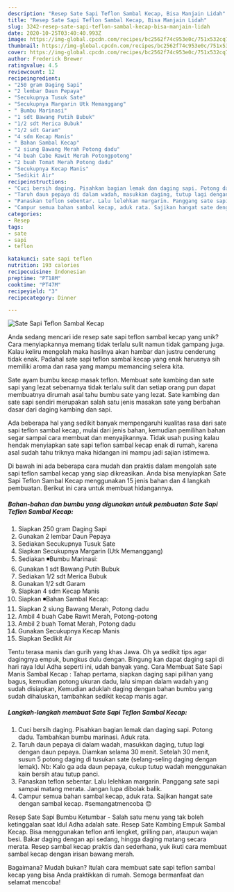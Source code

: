 ```yaml
---
description: "Resep Sate Sapi Teflon Sambal Kecap, Bisa Manjain Lidah"
title: "Resep Sate Sapi Teflon Sambal Kecap, Bisa Manjain Lidah"
slug: 3242-resep-sate-sapi-teflon-sambal-kecap-bisa-manjain-lidah
date: 2020-10-25T03:40:40.993Z
image: https://img-global.cpcdn.com/recipes/bc2562f74c953e0c/751x532cq70/sate-sapi-teflon-sambal-kecap-foto-resep-utama.jpg
thumbnail: https://img-global.cpcdn.com/recipes/bc2562f74c953e0c/751x532cq70/sate-sapi-teflon-sambal-kecap-foto-resep-utama.jpg
cover: https://img-global.cpcdn.com/recipes/bc2562f74c953e0c/751x532cq70/sate-sapi-teflon-sambal-kecap-foto-resep-utama.jpg
author: Frederick Brewer
ratingvalue: 4.5
reviewcount: 12
recipeingredient:
- "250 gram Daging Sapi"
- "2 lembar Daun Pepaya"
- "Secukupnya Tusuk Sate"
- "Secukupnya Margarin Utk Memanggang"
- " Bumbu Marinasi"
- "1 sdt Bawang Putih Bubuk"
- "1/2 sdt Merica Bubuk"
- "1/2 sdt Garam"
- "4 sdm Kecap Manis"
- " Bahan Sambal Kecap"
- "2 siung Bawang Merah Potong dadu"
- "4 buah Cabe Rawit Merah Potongpotong"
- "2 buah Tomat Merah Potong dadu"
- "Secukupnya Kecap Manis"
- "Sedikit Air"
recipeinstructions:
- "Cuci bersih daging. Pisahkan bagian lemak dan daging sapi. Potong dadu. Tambahkan bumbu marinasi. Aduk rata."
- "Taruh daun pepaya di dalam wadah, masukkan daging, tutup lagi dengan daun pepaya. Diamkan selama 30 menit. Setelah 30 menit, susun 5 potong daging di tusukan sate (selang-seling daging dengan lemak). Nb: Kalo ga ada daun pepaya, cukup tutup wadah menggunakan kain bersih atau tutup panci."
- "Panaskan teflon sebentar. Lalu lelehkan margarin. Panggang sate sapi sampai matang merata. Jangan lupa dibolak balik."
- "Campur semua bahan sambal kecap, aduk rata. Sajikan hangat sate dengan sambal kecap. #semangatmencoba 😊"
categories:
- Resep
tags:
- sate
- sapi
- teflon

katakunci: sate sapi teflon 
nutrition: 193 calories
recipecuisine: Indonesian
preptime: "PT18M"
cooktime: "PT47M"
recipeyield: "3"
recipecategory: Dinner

---
```



![Sate Sapi Teflon Sambal Kecap](https://img-global.cpcdn.com/recipes/bc2562f74c953e0c/751x532cq70/sate-sapi-teflon-sambal-kecap-foto-resep-utama.jpg)

Anda sedang mencari ide resep sate sapi teflon sambal kecap yang unik? Cara menyiapkannya memang tidak terlalu sulit namun tidak gampang juga. Kalau keliru mengolah maka hasilnya akan hambar dan justru cenderung tidak enak. Padahal sate sapi teflon sambal kecap yang enak harusnya sih memiliki aroma dan rasa yang mampu memancing selera kita.

Sate ayam bumbu kecap masak teflon. Membuat sate kambing dan sate sapi yang lezat sebenarnya tidak terlalu sulit dan setiap orang pun dapat membuatnya dirumah asal tahu bumbu sate yang lezat. Sate kambing dan sate sapi sendiri merupakan salah satu jenis masakan sate yang berbahan dasar dari daging kambing dan sapi.

Ada beberapa hal yang sedikit banyak mempengaruhi kualitas rasa dari sate sapi teflon sambal kecap, mulai dari jenis bahan, kemudian pemilihan bahan segar sampai cara membuat dan menyajikannya. Tidak usah pusing kalau hendak menyiapkan sate sapi teflon sambal kecap enak di rumah, karena asal sudah tahu triknya maka hidangan ini mampu jadi sajian istimewa.


Di bawah ini ada beberapa cara mudah dan praktis dalam mengolah sate sapi teflon sambal kecap yang siap dikreasikan. Anda bisa menyiapkan Sate Sapi Teflon Sambal Kecap menggunakan 15 jenis bahan dan 4 langkah pembuatan. Berikut ini cara untuk membuat hidangannya.

<!--inarticleads1-->

##### Bahan-bahan dan bumbu yang digunakan untuk pembuatan Sate Sapi Teflon Sambal Kecap:

1. Siapkan 250 gram Daging Sapi
1. Gunakan 2 lembar Daun Pepaya
1. Sediakan Secukupnya Tusuk Sate
1. Siapkan Secukupnya Margarin (Utk Memanggang)
1. Sediakan  ◾️Bumbu Marinasi:
1. Gunakan 1 sdt Bawang Putih Bubuk
1. Sediakan 1/2 sdt Merica Bubuk
1. Gunakan 1/2 sdt Garam
1. Siapkan 4 sdm Kecap Manis
1. Siapkan  ◾️Bahan Sambal Kecap:
1. Siapkan 2 siung Bawang Merah, Potong dadu
1. Ambil 4 buah Cabe Rawit Merah, Potong-potong
1. Ambil 2 buah Tomat Merah, Potong dadu
1. Gunakan Secukupnya Kecap Manis
1. Siapkan Sedikit Air


Tentu terasa manis dan gurih yang khas Jawa. Oh ya sedikit tips agar dagingnya empuk, bungkus dulu dengan. Bingung kan dapat daging sapi di hari raya Idul Adha seperti ini, udah banyak yang. Cara Membuat Sate Sapi Manis Sambal Kecap : Tahap pertama, siapkan daging sapi pilihan yang bagus, kemudian potong ukuran dadu, lalu simpan dalam wadah yang sudah disiapkan, Kemudian aduklah daging dengan bahan bumbu yang sudah dihaluskan, tambahkan sedikit kecap manis agar. 

<!--inarticleads2-->

##### Langkah-langkah membuat Sate Sapi Teflon Sambal Kecap:

1. Cuci bersih daging. Pisahkan bagian lemak dan daging sapi. Potong dadu. Tambahkan bumbu marinasi. Aduk rata.
1. Taruh daun pepaya di dalam wadah, masukkan daging, tutup lagi dengan daun pepaya. Diamkan selama 30 menit. Setelah 30 menit, susun 5 potong daging di tusukan sate (selang-seling daging dengan lemak). Nb: Kalo ga ada daun pepaya, cukup tutup wadah menggunakan kain bersih atau tutup panci.
1. Panaskan teflon sebentar. Lalu lelehkan margarin. Panggang sate sapi sampai matang merata. Jangan lupa dibolak balik.
1. Campur semua bahan sambal kecap, aduk rata. Sajikan hangat sate dengan sambal kecap. #semangatmencoba 😊


Resep Sate Sapi Bumbu Ketumbar - Salah satu menu yang tak boleh ketinggalan saat Idul Adha adalah sate. Resep Sate Kambing Empuk Sambal Kecap. Bisa menggunakan teflon anti lengket, grilling pan, ataupun wajan besi. Bakar daging dengan api sedang, hingga daging matang secara merata. Resep sambal kecap praktis dan sederhana, yuk ikuti cara membuat sambal kecap dengan irisan bawang merah. 

Bagaimana? Mudah bukan? Itulah cara membuat sate sapi teflon sambal kecap yang bisa Anda praktikkan di rumah. Semoga bermanfaat dan selamat mencoba!
